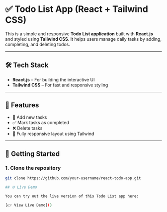 # ✅ Todo List App (React + Tailwind CSS)

This is a simple and responsive **Todo List application** built with **React.js** and styled using **Tailwind CSS**. It helps users manage daily tasks by adding, completing, and deleting todos.

---

## 🛠 Tech Stack

- **React.js** – For building the interactive UI
- **Tailwind CSS** – For fast and responsive styling

---

## 📌 Features

- 📝 Add new tasks
- ✅ Mark tasks as completed
- ❌ Delete tasks
- 📱 Fully responsive layout using Tailwind

---

## 🚀 Getting Started

### 1. Clone the repository
```bash
git clone https://github.com/your-username/react-todo-app.git

## 🌐 Live Demo

You can try out the live version of this Todo List app here:

[👉 View Live Demo]()
